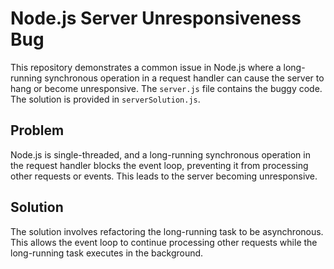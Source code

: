 # Node.js Server Unresponsiveness Bug

This repository demonstrates a common issue in Node.js where a long-running synchronous operation in a request handler can cause the server to hang or become unresponsive.  The `server.js` file contains the buggy code. The solution is provided in `serverSolution.js`.

## Problem

Node.js is single-threaded, and a long-running synchronous operation in the request handler blocks the event loop, preventing it from processing other requests or events. This leads to the server becoming unresponsive.

## Solution

The solution involves refactoring the long-running task to be asynchronous.  This allows the event loop to continue processing other requests while the long-running task executes in the background.